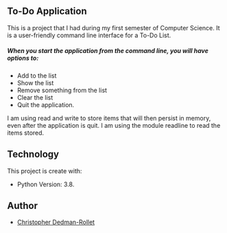 ## To-Do Application
This is a project that I had during my first semester of Computer Science. 
It is a user-friendly command line interface for a To-Do List.

##### When you start the application from the command line, you will have options to:
* Add to the list
* Show the list
* Remove something from the list
* Clear the list
* Quit the application.

I am using read and write to store items that will then persist in memory, even after the application is quit. I am using the module readline to read the items stored.

## Technology
This project is create with:
* Python Version: 3.8.

## Author
* [Christopher Dedman-Rollet](https://twitter.com/DedmanRollet)
